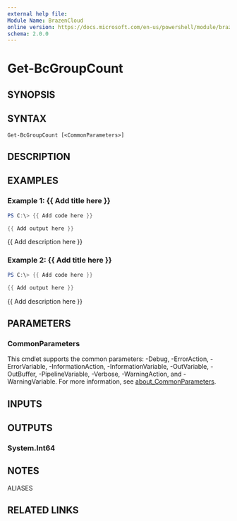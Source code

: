 ```yaml
---
external help file:
Module Name: BrazenCloud
online version: https://docs.microsoft.com/en-us/powershell/module/brazencloud/get-bcgroupcount
schema: 2.0.0
---
```


# Get-BcGroupCount

## SYNOPSIS


## SYNTAX

```
Get-BcGroupCount [<CommonParameters>]
```

## DESCRIPTION


## EXAMPLES

### Example 1: {{ Add title here }}
```powershell
PS C:\> {{ Add code here }}

{{ Add output here }}
```

{{ Add description here }}

### Example 2: {{ Add title here }}
```powershell
PS C:\> {{ Add code here }}

{{ Add output here }}
```

{{ Add description here }}

## PARAMETERS

### CommonParameters
This cmdlet supports the common parameters: -Debug, -ErrorAction, -ErrorVariable, -InformationAction, -InformationVariable, -OutVariable, -OutBuffer, -PipelineVariable, -Verbose, -WarningAction, and -WarningVariable. For more information, see [about_CommonParameters](http://go.microsoft.com/fwlink/?LinkID=113216).

## INPUTS

## OUTPUTS

### System.Int64

## NOTES

ALIASES

## RELATED LINKS

